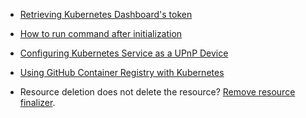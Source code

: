 
- [Retrieving Kubernetes Dashboard's token](https://github.com/kubernetes/dashboard/blob/master/docs/user/access-control/creating-sample-user.md)

- [How to run command after initialization](https://stackoverflow.com/q/44140593)

- [Configuring Kubernetes Service as a UPnP Device](https://serverfault.com/q/934581)

- [Using GitHub Container Registry with Kubernetes](https://dev.to/asizikov/using-github-container-registry-with-kubernetes-38fb)

- Resource deletion does not delete the resource? [Remove resource finalizer](https://kubernetes.io/blog/2021/05/14/using-finalizers-to-control-deletion/#understanding-finalizers).